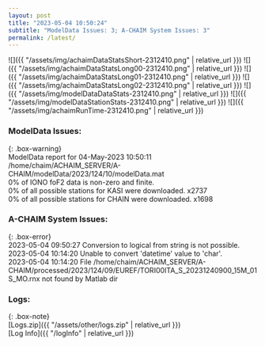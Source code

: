 ```yaml
---
layout: post
title: "2023-05-04 10:50:24"
subtitle: "ModelData Issues: 3; A-CHAIM System Issues: 3"
permalink: /latest/
---
```


![]({{ "/assets/img/achaimDataStatsShort-2312410.png" | relative_url }})
![]({{ "/assets/img/achaimDataStatsLong00-2312410.png" | relative_url }})
![]({{ "/assets/img/achaimDataStatsLong01-2312410.png" | relative_url }})
![]({{ "/assets/img/achaimDataStatsLong02-2312410.png" | relative_url }})
![]({{ "/assets/img/modelDataDataStats-2312410.png" | relative_url }})
![]({{ "/assets/img/modelDataStationStats-2312410.png" | relative_url }})
![]({{ "/assets/img/achaimRunTime-2312410.png" | relative_url }})


### ModelData Issues:  
  
{: .box-warning}  
 ModelData report for 04-May-2023 10:50:11   
 /home/chaim/ACHAIM_SERVER/A-CHAIM/modelData/2023/124/10/modelData.mat   
 0% of IONO foF2 data is non-zero and finite.   
 0% of all possible stations for KASI were downloaded. x2737   
 0% of all possible stations for CHAIN were downloaded. x1698   
  
### A-CHAIM System Issues:  
  
{: .box-error}  
2023-05-04 09:50:27 Conversion to logical from string is not possible.  
2023-05-04 10:14:20 Unable to convert 'datetime' value to 'char'.  
2023-05-04 10:14:20 File /home/chaim/ACHAIM_SERVER/A-CHAIM/processed/2023/124/09/EUREF/TORI00ITA_S_20231240900_15M_01S_MO.rnx not found by Matlab dir  

### Logs:  
  
{: .box-note}  
[Logs.zip]({{ "/assets/other/logs.zip" | relative_url }})  
[Log Info]({{ "/logInfo" | relative_url }})  
